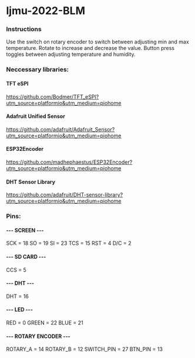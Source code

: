 # ljmu-2022-BLM

### Instructions
Use the switch on rotary encoder to switch between adjusting min and max temperature.
Rotate to increase and decrease the value. Button press toggles between adjusting temperature and humidity.

### Neccessary libraries:

#### TFT eSPI
https://github.com/Bodmer/TFT_eSPI?utm_source=platformio&utm_medium=piohome

#### Adafruit Unified Sensor
https://github.com/adafruit/Adafruit_Sensor?utm_source=platformio&utm_medium=piohome

#### ESP32Encoder
https://github.com/madhephaestus/ESP32Encoder?utm_source=platformio&utm_medium=piohome

#### DHT Sensor Library
https://github.com/adafruit/DHT-sensor-library?utm_source=platformio&utm_medium=piohome

### Pins:

#### --- SCREEN ---
  SCK = 18
  SO = 19
  SI = 23
  TCS = 15
  RST = 4
  D/C = 2         
#### --- SD CARD ---
  CCS = 5
#### --- DHT ---
  DHT = 16
#### --- LED ---
  RED = 0
  GREEN = 22
  BLUE = 21
#### --- ROTARY ENCODER ---
  ROTARY_A = 14
  ROTARY_B = 12
  SWITCH_PIN = 27
  BTN_PIN = 13
